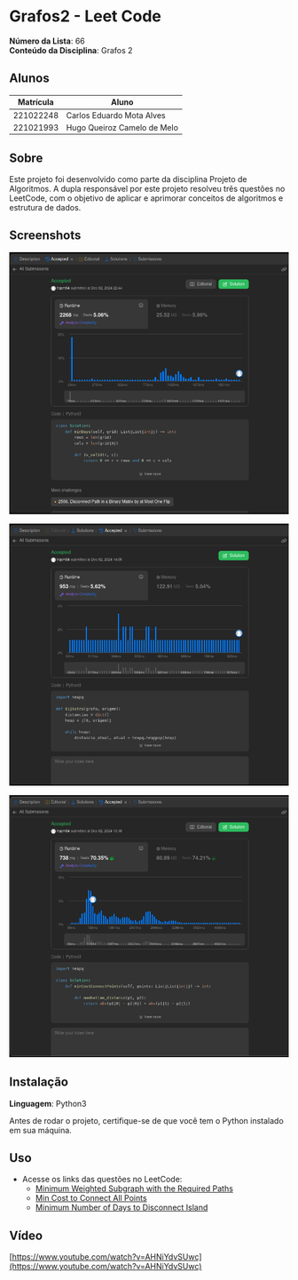 # Grafos2 - Leet Code

**Número da Lista**: 66<br>
**Conteúdo da Disciplina**: Grafos 2<br>

## Alunos
|Matrícula | Aluno |
| -- | -- |
| 221022248  | Carlos Eduardo Mota Alves |
| 221021993  | Hugo Queiroz Camelo de Melo |

## Sobre 
Este projeto foi desenvolvido como parte da disciplina Projeto de Algoritmos. A dupla responsável por este projeto resolveu três questões no LeetCode, com o objetivo de aplicar e aprimorar conceitos de algoritmos e estrutura de dados.

## Screenshots

![foto1](Minimum-Number.png)

![foto2](Minimum-Weighted.png)

![foto3](Min-Cost.png)

## Instalação 
**Linguagem**: Python3<br>

Antes de rodar o projeto, certifique-se de que você tem o Python instalado em sua máquina.

## Uso 

- Acesse os links das questões no LeetCode:
   - [Minimum Weighted Subgraph with the Required Paths](https://leetcode.com/problems/minimum-weighted-subgraph-with-the-required-paths/description/)
   - [Min Cost to Connect All Points](https://leetcode.com/problems/min-cost-to-connect-all-points/description/)
   - [Minimum Number of Days to Disconnect Island](https://leetcode.com/problems/minimum-number-of-days-to-disconnect-island/description/)

## Vídeo 

[https://www.youtube.com/watch?v=AHNiYdvSUwc](https://www.youtube.com/watch?v=AHNiYdvSUwc)
